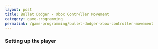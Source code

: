 ```yaml
---
layout: post
title: Bullet Dodger - Xbox Controller Movement
category: game-programming
permalink: /game-programming/bullet-dodger-xbox-controller-movement
---
```


### Setting up the player
